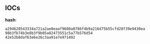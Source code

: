 
## IOCs

__hash__:

```text
a294620543334a721a2ae8eaaf9680a0786f4b9a216d75b55cfd28f39e9430ea
98b3fb74b3e8b3f9b05a82473551c5a77b576d54
42e52b8daf63e6e26c3aa91e7e971492
```